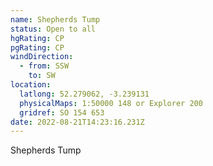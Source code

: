 ```yaml
---
name: Shepherds Tump
status: Open to all
hgRating: CP
pgRating: CP
windDirection:
  - from: SSW
    to: SW
location:
  latlong: 52.279062, -3.239131
  physicalMaps: 1:50000 148 or Explorer 200
  gridref: SO 154 653
date: 2022-08-21T14:23:16.231Z
---
```

Shepherds Tump